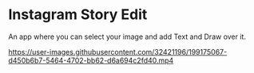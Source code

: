# Instagram Story Edit

An app where you can select your image and add Text and Draw over it.

https://user-images.githubusercontent.com/32421196/199175067-d450b6b7-5464-4702-bb62-d6a694c2fd40.mp4
